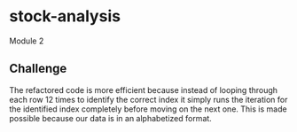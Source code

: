 # stock-analysis
Module 2

## Challenge
The refactored code is more efficient because instead of looping through each row 12 times to identify the correct index it simply runs the iteration for the identified index completely before moving on the next one.  This is made possible because our data is in an alphabetized format.
